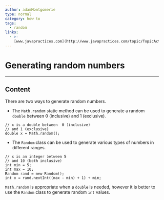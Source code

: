 ```yaml
---
author: adamMontgomerie
type: normal
category: how to
tags:
  - random
links:
  - >-
    [www.javapractices.com](http://www.javapractices.com/topic/TopicAction.do?Id=62){website}
---
```


# Generating random numbers


---

## Content

There are two ways to generate random numbers.

- The `Math.random` static method can be used to generate a random `double` between 0  (inclusive) and 1 (exclusive).

```plain-text
// x is a double between  0 (inclusive)
// and 1 (exclusive)
double x = Math.random();
```

- The `Random` class can be used to generate various types of numbers in different ranges.

```plain-text
// x is an integer between 5 
// and 10 (both inclusive)
int min = 5;
int max = 10;
Random rand = new Random();
int x = rand.nextInt((max - min) + 1) + min;
```

`Math.random` is appropriate when a `double` is needed, however it is better to use the `Random` class to generate random `int` values.
 
